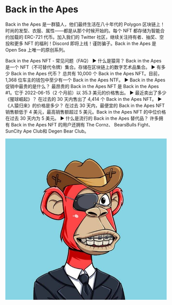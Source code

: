 # Back in the Apes

Back in the Apes 是一群猿人，他们最终生活在八十年代的 Polygon 区块链上！时尚的发型、衣服、属性——都是从那个时候开始的。每个 NFT 都存储为智能合约加载的 ERC-721 代币。加入我们的 Twitter 社区，继续关注持有者、抽奖、空投和更多 NFT 的福利！Discord 即将上线！谨防骗子。Back in the Apes 是 Open Sea 上唯一的原创系列。

Back in the Apes NFT - 常见问题（FAQ）
▶ 什么是猿背？
Back in the Apes 是一个 NFT（不可替代令牌）集合。存储在区块链上的数字艺术品集合。
▶ 有多少 Back in the Apes 代币？
总共有 10,000 个 Back in the Apes NFT。目前，1,368 位车主的钱包中至少有一个 Back in the Apes NTF。
▶ Back in the Apes 促销中最贵的是什么？
最昂贵的 Back in the Apes NFT 是 Back in the Apes #1。它于 2022-06-15（2 个月前）以 35.3 美元的价格售出。
▶ 最近卖出了多少《猩球崛起》？
在过去的 30 天内售出了 4,414 个 Back in the Apes NFT。
▶ 《人猿归来》的价格是多少？
在过去 30 天内，最便宜的 Back in the Apes NFT 销售额低于 4 美元，最高销售额超过 5 美元。Back in the Apes NFT 的中位价格在过去 30 天内为 5 美元。
▶ 什么是流行的 Back in the Apes 替代品？
许多拥有 Back in the Apes NFT 的用户还拥有 The Cornz、 BearsBulls Fight、 SunCity Ape Club和 Degen Bear Club。

![FW6DgDfaMAM_JRg](FW6DgDfaMAM_JRg.jpg)
